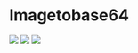 # Imagetobase64

![](https://img.shields.io/github/languages/count/Research-shiva-official/Imagetobase64.svg)
![](https://img.shields.io/github/languages/top/Research-shiva-official/Imagetobase64.svg)
![](https://img.shields.io/github/repo-size/Research-shiva-official/Imagetobase64.svg)
